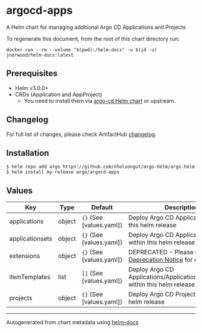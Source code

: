 # argocd-apps

A Helm chart for managing additional Argo CD Applications and Projects

To regenerate this document, from the root of this chart directory run:
```shell
docker run --rm --volume "$(pwd):/helm-docs" -u $(id -u) jnorwood/helm-docs:latest
```

## Prerequisites

- Helm v3.0.0+
- CRDs (Application and AppProject)
  - You need to install them via [argo-cd Helm chart](../argo-cd) or upstream.

## Changelog

For full list of changes, please check ArtifactHub [changelog].

## Installation

```console
$ helm repo add argo https://github.com/nholuongut/argo-helm/argo-helm
$ helm install my-release argo/argocd-apps
```

## Values

| Key | Type | Default | Description |
|-----|------|---------|-------------|
| applications | object | `{}` (See [values.yaml]) | Deploy Argo CD Applications within this helm release |
| applicationsets | object | `{}` (See [values.yaml]) | Deploy Argo CD ApplicationSets within this helm release |
| extensions | object | `{}` (See [values.yaml]) | DEPRECATED - Please refer [Deprecation Notice](https://github.com/argoproj-labs/argocd-extensions?tab=readme-ov-file#deprecation-notice) for more info. |
| itemTemplates | list | `[]` (See [values.yaml]) | Deploy Argo CD Applications/ApplicationSets/Projects within this helm release |
| projects | object | `{}` (See [values.yaml]) | Deploy Argo CD Projects within this helm release |

----------------------------------------------
Autogenerated from chart metadata using [helm-docs](https://github.com/nholuongut/helm-docs)

[changelog]: https://artifacthub.io/packages/helm/argo/argocd-apps?modal=changelog

